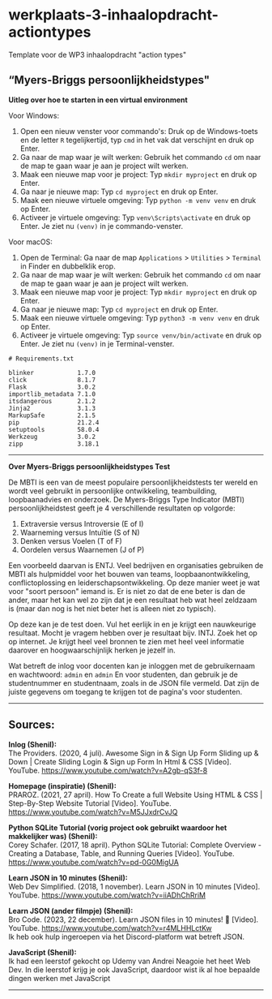 # werkplaats-3-inhaalopdracht-actiontypes
Template voor de WP3 inhaalopdracht "action types"

“Myers-Briggs persoonlijkheidstypes"
--------------------------------------------------------------------------------------------
**Uitleg over hoe te starten in een virtual environment**

Voor Windows:
1. Open een nieuw venster voor commando's: Druk op de Windows-toets en de letter `R` tegelijkertijd, typ `cmd` in het vak dat verschijnt en druk op Enter.
2. Ga naar de map waar je wilt werken: Gebruik het commando `cd` om naar de map te gaan waar je aan je project wilt werken.
3. Maak een nieuwe map voor je project: Typ `mkdir myproject` en druk op Enter.
4. Ga naar je nieuwe map: Typ `cd myproject` en druk op Enter.
5. Maak een nieuwe virtuele omgeving: Typ `python -m venv venv` en druk op Enter.
6. Activeer je virtuele omgeving: Typ `venv\Scripts\activate` en druk op Enter. Je ziet nu `(venv)` in je commando-venster.

Voor macOS:
1. Open de Terminal: Ga naar de map `Applications` > `Utilities` > `Terminal` in Finder en dubbelklik erop.
2. Ga naar de map waar je wilt werken: Gebruik het commando `cd` om naar de map te gaan waar je aan je project wilt werken.
3. Maak een nieuwe map voor je project: Typ `mkdir myproject` en druk op Enter.
4. Ga naar je nieuwe map: Typ `cd myproject` en druk op Enter.
5. Maak een nieuwe virtuele omgeving: Typ `python3 -m venv venv` en druk op Enter.
6. Activeer je virtuele omgeving: Typ `source venv/bin/activate` en druk op Enter. Je ziet nu `(venv)` in je Terminal-venster.




```
# Requirements.txt

blinker            1.7.0 
click              8.1.7 
Flask              3.0.2 
importlib_metadata 7.1.0 
itsdangerous       2.1.2 
Jinja2             3.1.3 
MarkupSafe         2.1.5 
pip                21.2.4 
setuptools         58.0.4 
Werkzeug           3.0.2 
zipp               3.18.1 
```

-----------------------------------------------------------------------------------------------------------------------------------------------------

**Over Myers-Briggs persoonlijkheidstypes Test**

De MBTI is een van de meest populaire persoonlijkheidstests ter wereld en wordt veel gebruikt in persoonlijke ontwikkeling, teambuilding, loopbaanadvies en onderzoek. De Myers-Briggs Type Indicator (MBTI) persoonlijkheidstest geeft je 4 verschillende resultaten op volgorde: 
1. Extraversie versus Introversie (E of I)
2. Waarneming versus Intuïtie (S of N)
3. Denken versus Voelen (T of F)
4. Oordelen versus Waarnemen (J of P)

Een voorbeeld daarvan is ENTJ. Veel bedrijven en organisaties gebruiken de MBTI als hulpmiddel voor het bouwen van teams, loopbaanontwikkeling, conflictoplossing en leiderschapsontwikkeling. Op deze manier weet je wat voor "soort persoon" iemand is. Er is niet zo dat de ene beter is dan de ander, maar het kan wel zo zijn dat je een resultaat heb wat heel zeldzaam is (maar dan nog is het niet beter het is alleen niet zo typisch). 

Op deze kan je de test doen. Vul het eerlijk in en je krijgt een nauwkeurige resultaat. Mocht je vragem hebben over je resultaat bijv. INTJ. Zoek het op op internet. Je krijgt heel veel bronnen te zien met heel veel informatie daarover en hoogwaarschijnlijk herken je jezelf in.

Wat betreft de inlog voor docenten kan je inloggen met de gebruikernaam en wachtwoord: `admin` en `admin`
En voor studenten, dan gebruik je de studentnummer en studentnaam, zoals in de JSON file vermeld. Dat zijn de juiste gegevens om toegang te krijgen tot de pagina's voor studenten. 

-----------------------------------------------------------------------------------------------------------------------------------------------------

**Sources:**
--------------------------------------------------------------------------------------------
**Inlog (Shenil):** <br>
The Providers. (2020, 4 juli). Awesome Sign in & Sign Up Form Sliding up & Down | Create Sliding Login & Sign up Form In Html & CSS [Video]. YouTube. https://www.youtube.com/watch?v=A2gb-qS3f-8 <br>

**Homepage (inspiratie) (Shenil):** <br>
PRAROZ. (2021, 27 april). How To Create a full Website Using HTML & CSS | Step-By-Step Website Tutorial [Video]. YouTube. https://www.youtube.com/watch?v=M5JJxdrCvJQ <br>

**Python SQLite Tutorial (vorig project ook gebruikt waardoor het makkelijker was) (Shenil):** <br>
Corey Schafer. (2017, 18 april). Python SQLite Tutorial: Complete Overview - Creating a Database, Table, and Running Queries [Video]. YouTube. https://www.youtube.com/watch?v=pd-0G0MigUA <br>

**Learn JSON in 10 minutes (Shenil):** <br>
Web Dev Simplified. (2018, 1 november). Learn JSON in 10 minutes [Video]. YouTube. https://www.youtube.com/watch?v=iiADhChRriM <br>

**Learn JSON (ander filmpje) (Shenil):** <br>
Bro Code. (2023, 22 december). Learn JSON files in 10 minutes! 📄 [Video]. YouTube. https://www.youtube.com/watch?v=r4MLHHLctKw <br>
Ik heb ook hulp ingeroepen via het Discord-platform wat betreft JSON.

**JavaScript (Shenil):** <br>
Ik had een leerstof gekocht op Udemy van Andrei Neagoie het heet Web Dev. In die leerstof krijg je ook JavaScript, daardoor wist ik al hoe bepaalde dingen werken met JavaScript <br>

-----------------------------------------------------------------------------------------------------------------------------------------------------







